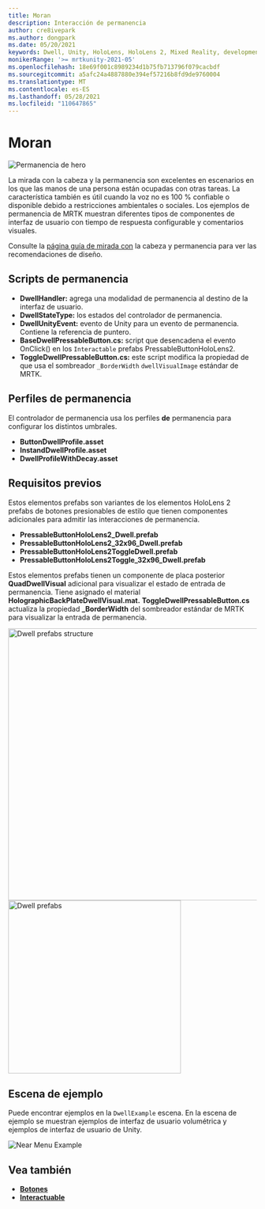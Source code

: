 ```yaml
---
title: Moran
description: Interacción de permanencia
author: cre8ivepark
ms.author: dongpark
ms.date: 05/20/2021
keywords: Dwell, Unity, HoloLens, HoloLens 2, Mixed Reality, development, MRTK
monikerRange: '>= mrtkunity-2021-05'
ms.openlocfilehash: 18e69f001c8989234d1b75fb713796f079cacbdf
ms.sourcegitcommit: a5afc24a4887880e394ef57216b8fd9de9760004
ms.translationtype: MT
ms.contentlocale: es-ES
ms.lasthandoff: 05/28/2021
ms.locfileid: "110647865"
---
```

# <a name="dwell"></a>Moran

![Permanencia de hero](../images/dwell/MRTK_UX_Dwell.png)

La mirada con la cabeza y la permanencia son excelentes en escenarios en los que las manos de una persona están ocupadas con otras tareas. La característica también es útil cuando la voz no es 100 % confiable o disponible debido a restricciones ambientales o sociales.
Los ejemplos de permanencia de MRTK muestran diferentes tipos de componentes de interfaz de usuario con tiempo de respuesta configurable y comentarios visuales.

Consulte la [página guía de mirada con](/windows/mixed-reality/design/gaze-and-dwell-head) la cabeza y permanencia para ver las recomendaciones de diseño.

## <a name="dwell-scripts"></a>Scripts de permanencia

- **DwellHandler:** agrega una modalidad de permanencia al destino de la interfaz de usuario.
- **DwellStateType:** los estados del controlador de permanencia.
- **DwellUnityEvent:** evento de Unity para un evento de permanencia. Contiene la referencia de puntero.
- **BaseDwellPressableButton.cs:** script que desencadena el evento OnClick() en los `Interactable` prefabs PressableButtonHoloLens2.
- **ToggleDwellPressableButton.cs:** este script modifica la propiedad de que usa el sombreador `_BorderWidth` `dwellVisualImage` estándar de MRTK.

## <a name="dwell-profiles"></a>Perfiles de permanencia
El controlador de permanencia usa los perfiles **de** permanencia para configurar los distintos umbrales.
- **ButtonDwellProfile.asset**
- **InstandDwellProfile.asset**
- **DwellProfileWithDecay.asset**

## <a name="prefabs"></a>Requisitos previos

Estos elementos prefabs son variantes de los elementos HoloLens 2 prefabs de botones presionables de estilo que tienen componentes adicionales para admitir las interacciones de permanencia.

- **PressableButtonHoloLens2_Dwell.prefab**
- **PressableButtonHoloLens2_32x96_Dwell.prefab**
- **PressableButtonHoloLens2ToggleDwell.prefab**
- **PressableButtonHoloLens2Toggle_32x96_Dwell.prefab**

Estos elementos prefabs tienen un componente de placa posterior **QuadDwellVisual** adicional para visualizar el estado de entrada de permanencia. Tiene asignado el material **HolographicBackPlateDwellVisual.mat.** **ToggleDwellPressableButton.cs** actualiza la propiedad **_BorderWidth** del sombreador estándar de MRTK para visualizar la entrada de permanencia.

<img src="../images/dwell/MRTK_UX_Dwell_Prefabs_Structure.png" alt="Dwell prefabs structure" width="550px">
<img src="../images/dwell/MRTK_UX_Dwell_Prefabs.png" alt="Dwell prefabs" width="350px">

## <a name="example-scene"></a>Escena de ejemplo

Puede encontrar ejemplos en la `DwellExample` escena. En la escena de ejemplo se muestran ejemplos de interfaz de usuario volumétrica y ejemplos de interfaz de usuario de Unity.

<img src="../images/dwell/MRTK_UX_Dwell_Examples.png" alt="Near Menu Example">

## <a name="see-also"></a>Vea también

- [**Botones**](button.md)
- [**Interactuable**](interactable.md)
